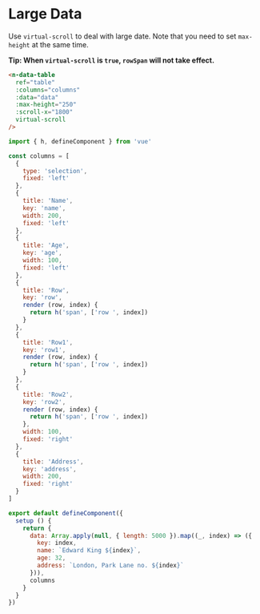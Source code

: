 # Large Data

Use `virtual-scroll` to deal with large date. Note that you need to set `max-height` at the same time.

**Tip: When `virtual-scroll` is `true`, `rowSpan` will not take effect.**

```html
<n-data-table
  ref="table"
  :columns="columns"
  :data="data"
  :max-height="250"
  :scroll-x="1800"
  virtual-scroll
/>
```

```js
import { h, defineComponent } from 'vue'

const columns = [
  {
    type: 'selection',
    fixed: 'left'
  },
  {
    title: 'Name',
    key: 'name',
    width: 200,
    fixed: 'left'
  },
  {
    title: 'Age',
    key: 'age',
    width: 100,
    fixed: 'left'
  },
  {
    title: 'Row',
    key: 'row',
    render (row, index) {
      return h('span', ['row ', index])
    }
  },
  {
    title: 'Row1',
    key: 'row1',
    render (row, index) {
      return h('span', ['row ', index])
    }
  },
  {
    title: 'Row2',
    key: 'row2',
    render (row, index) {
      return h('span', ['row ', index])
    },
    width: 100,
    fixed: 'right'
  },
  {
    title: 'Address',
    key: 'address',
    width: 200,
    fixed: 'right'
  }
]

export default defineComponent({
  setup () {
    return {
      data: Array.apply(null, { length: 5000 }).map((_, index) => ({
        key: index,
        name: `Edward King ${index}`,
        age: 32,
        address: `London, Park Lane no. ${index}`
      })),
      columns
    }
  }
})
```

